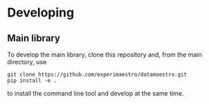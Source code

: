 # Developing 

## Main library

To develop the main library, clone this repository and, from the main directory, use

```
git clone https://github.com/experimaestro/datamaestro.git
pip install -e .
```

to install the command line tool and develop at the same time.
